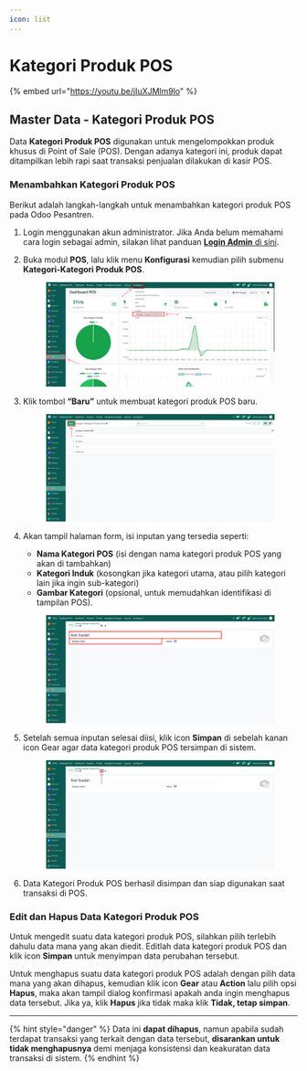```yaml
---
icon: list
---
```


# Kategori Produk POS

{% embed url="https://youtu.be/jIuXJMlm9lo" %}

## Master Data - Kategori Produk POS

Data **Kategori Produk POS** digunakan untuk mengelompokkan produk khusus di Point of Sale (POS). Dengan adanya kategori ini, produk dapat ditampilkan lebih rapi saat transaksi penjualan dilakukan di kasir POS.

### Menambahkan Kategori Produk POS

Berikut adalah langkah-langkah untuk menambahkan kategori produk POS pada Odoo Pesantren.

1. Login menggunakan akun administrator. Jika Anda belum memahami cara login sebagai admin, silakan lihat panduan [**Login Admin** di sini](../../panduan-login/login-admin.md).
2.  Buka modul **POS**, lalu klik menu **Konfigurasi** kemudian pilih submenu **Kategori-Kategori Produk POS**.

    <figure><img src="../../.gitbook/assets/images-206.png" alt=""><figcaption></figcaption></figure>


3.  Klik tombol **“Baru”** untuk membuat kategori produk POS baru.&#x20;

    <figure><img src="../../.gitbook/assets/images-207.png" alt=""><figcaption></figcaption></figure>


4.  Akan tampil halaman form, isi inputan yang tersedia seperti:

    * **Nama Kategori POS** (isi dengan nama kategori produk POS yang akan di tambahkan)
    * **Kategori Induk** (kosongkan jika kategori utama, atau pilih kategori lain jika ingin sub-kategori)
    * **Gambar Kategori** (opsional, untuk memudahkan identifikasi di tampilan POS).

    <figure><img src="../../.gitbook/assets/images-208.png" alt=""><figcaption></figcaption></figure>


5.  Setelah semua inputan selesai diisi, klik icon **Simpan** di sebelah kanan icon Gear agar data kategori produk POS tersimpan di sistem.

    <figure><img src="../../.gitbook/assets/images-209.png" alt=""><figcaption></figcaption></figure>


6. Data Kategori Produk POS berhasil disimpan dan siap digunakan saat transaksi di POS.

### Edit dan Hapus Data Kategori Produk POS

Untuk mengedit suatu data kategori produk POS, silahkan pilih terlebih dahulu data mana yang akan diedit. Editlah data kategori produk POS dan klik icon **Simpan** untuk menyimpan data perubahan tersebut.

Untuk menghapus suatu data kategori produk POS adalah dengan pilih data mana yang akan dihapus, kemudian klik icon **Gear** atau **Action** lalu pilih opsi **Hapus**, maka akan tampil dialog konfirmasi apakah anda ingin menghapus data tersebut. Jika ya, klik **Hapus** jika tidak maka klik **Tidak, tetap simpan**.

***

{% hint style="danger" %}
Data ini **dapat dihapus**, namun apabila sudah terdapat transaksi yang terkait dengan data tersebut, **disarankan untuk tidak menghapusnya** demi menjaga konsistensi dan keakuratan data transaksi di sistem.
{% endhint %}
